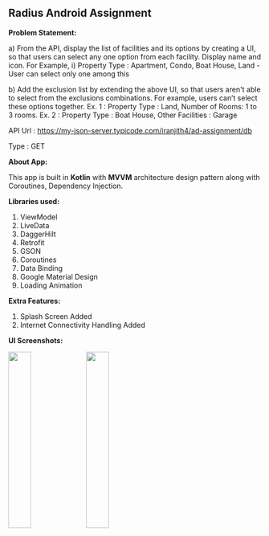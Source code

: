 <h2> Radius Android Assignment</h2>

<b>Problem Statement:</b>

a) From the API, display the list of facilities and its options by creating a UI, so that users
can select any one option from each facility. Display name and icon. For Example,
i) Property Type : Apartment, Condo, Boat House, Land - User can select only one
among this

b) Add the exclusion list by extending the above UI, so that users aren't able to select
from the exclusions combinations.
For example, users can’t select these options together.
Ex. 1 : Property Type : Land, Number of Rooms: 1 to 3 rooms.
Ex. 2 : Property Type : Boat House, Other Facilities : Garage

API Url : https://my-json-server.typicode.com/iranjith4/ad-assignment/db

Type : GET

<b>About App:</b>

This app is built in <b>Kotlin</b> with <b>MVVM</b> architecture design pattern along with Coroutines, Dependency Injection.

<b>Libraries used:</b>
1. ViewModel
2. LiveData
3. DaggerHilt
4. Retrofit
5. GSON
6. Coroutines
7. Data Binding
8. Google Material Design
9. Loading Animation

<b>Extra Features:</b>
1. Splash Screen Added
2. Internet Connectivity Handling Added
   
<b>UI Screenshots:</b>

<img src="https://github.com/coderehan/Radius_Android_Assignment/assets/75351694/d328ddda-c985-443f-8964-20fe881c03be.jpg" width=30% height=30%> <img src="https://github.com/coderehan/Radius_Android_Assignment/assets/75351694/718a2211-33a8-4655-9595-2ddc01ffc495.jpg" width=30% height=30%>


